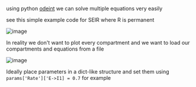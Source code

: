 using python [odeint](https://stackoverflow.com/questions/51808922/how-to-solve-a-system-of-differential-equations-using-scipy-odeint) we can solve multiple equations very easily

see this simple example code for SEIR where R is permanent

![image](https://user-images.githubusercontent.com/43907476/156083899-eea90569-76ce-42e2-b001-6506b4c69663.png)

In reality we don't want to plot every compartment and we want to load our compartments and equations from a file

![image](https://user-images.githubusercontent.com/43907476/156084266-0367099a-2225-4a82-8c37-439603b2c4ee.png)

Ideally place parameters in a dict-like structure and set them using `params['Rate']['E->I1] = 0.7` for example
